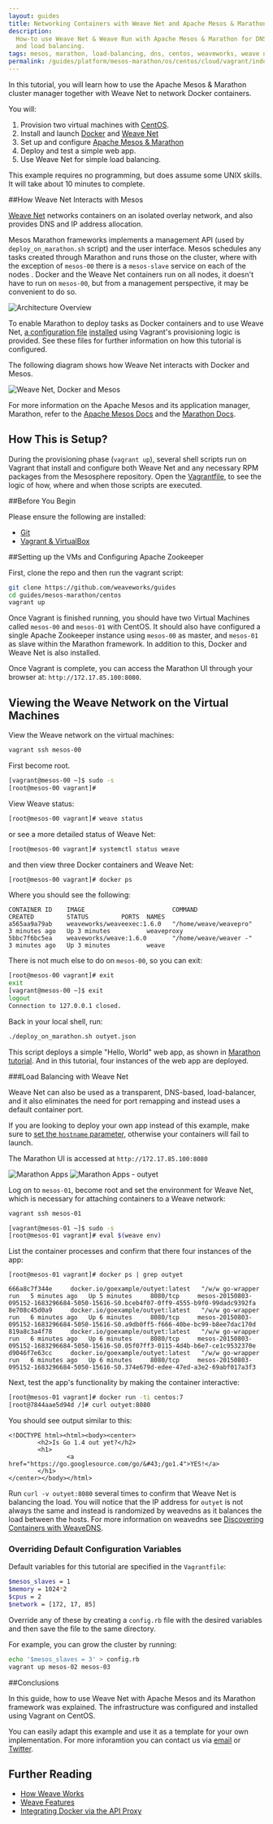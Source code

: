 ```yaml
---
layout: guides
title: Networking Containers with Weave Net and Apache Mesos & Marathon
description:
  How-to use Weave Net & Weave Run with Apache Mesos & Marathon for DNS service discovery
  and load balancing.
tags: mesos, marathon, load-balancing, dns, centos, weaveworks, weave network
permalink: /guides/platform/mesos-marathon/os/centos/cloud/vagrant/index.html
---
```


In this tutorial, you will learn how to use the Apache Mesos & Marathon cluster manager together with Weave Net to network Docker containers.  

You will:

1. Provision two virtual machines with [CentOS](http://centos.org/).
2. Install and launch [Docker](http://docker.com) and [Weave Net](http://weave.works)
3. Set up and configure [Apache Mesos & Marathon](https://mesosphere.github.io/marathon/)
4. Deploy and test a simple web app.
5. Use Weave Net for simple load balancing. 

This example requires no programming, but does assume some UNIX skills. It will take about 10 minutes to complete. 

##How Weave Net Interacts with Mesos  

[Weave Net](/net) networks containers on an isolated overlay network, and also provides DNS and IP address allocation.

Mesos Marathon frameworks implements a management API (used by `deploy_on_marathon.sh` script) and the user interface. Mesos schedules any tasks created through Marathon and runs those on the cluster, where with the exception of `mesos-00` there is a `mesos-slave` service on each of the nodes . Docker and the Weave Net containers run on all nodes, it doesn't have to run on `mesos-00`, but from a management perspective, it may be convenient to do so. 

![Architecture Overview](/guides/images/mesos-marathon/centos/diagram-1.png)

To enable Marathon to deploy tasks as Docker containers and to use Weave Net, [a configuration file](https://github.com/weaveworks/guides/blob/master/mesos-marathon/centos/mesos-slave-containerizers.conf) [installed](https://github.com/weaveworks/guides/blob/0b10b27f0559b8852c12b81b94034823c3816777/mesos-marathon/centos/setup_and_launch_mesos_slave.sh#L7) using Vagrant's provisioning logic is provided.  See these files for further information on how this tutorial is configured.  

The following diagram shows how Weave Net interacts with Docker and Mesos.

![Weave Net, Docker and Mesos](/guides/images/mesos-marathon/centos/diagram-2.png)

For more information on the Apache Mesos and its application manager, Marathon, refer to the [Apache Mesos Docs](http://mesos.apache.org/documentation/latest/) and the [Marathon Docs](https://mesosphere.github.io/marathon/).

## How This is Setup?

During the provisioning phase (`vagrant up`), several shell scripts run on Vagrant that install and configure both Weave Net and any necessary RPM packages from the Mesosphere repository. Open the [Vagrantfile](https://github.com/weaveworks/guides/blob/0b10b27f0559b8852c12b81b94034823c3816777/mesos-marathon/centos/Vagrantfile#L59-L82), to see the logic of how, where and when those scripts are executed.

##Before You Begin

Please ensure the following are installed:

* [Git](http://git-scm.com/downloads)
* [Vagrant & VirtualBox](/guides/about/vagrant.html)

##Setting up the VMs and Configuring Apache Zookeeper

First, clone the repo and then run the vagrant script:

~~~ bash
git clone https://github.com/weaveworks/guides
cd guides/mesos-marathon/centos
vagrant up
~~~

Once Vagrant is finished running, you should have two Virtual Machines called `mesos-00` and `mesos-01` with CentOS. It should also have configured a single Apache Zookeeper instance using `mesos-00` as master, and `mesos-01` as slave within the Marathon framework. In addition to this, Docker and Weave Net is also installed.

Once Vagrant is complete, you can access the Marathon UI through your browser at: `http://172.17.85.100:8080`.

## Viewing the Weave Network on the Virtual Machines

View the Weave network on the virtual machines:

~~~ bash
vagrant ssh mesos-00
~~~

First become root.

~~~ bash
[vagrant@mesos-00 ~]$ sudo -s
[root@mesos-00 vagrant]#
~~~

View Weave status:

~~~ bash
[root@mesos-00 vagrant]# weave status
~~~

or see a more detailed status of Weave Net:

~~~ bash
[root@mesos-00 vagrant]# systemctl status weave
~~~

and then view three Docker containers and Weave Net:

~~~ bash
[root@mesos-00 vagrant]# docker ps
~~~

Where you should see the following:

    CONTAINER ID    IMAGE                        COMMAND                  CREATED         STATUS         PORTS  NAMES
    a565aa9a79ab    weaveworks/weaveexec:1.6.0   "/home/weave/weavepro"   3 minutes ago   Up 3 minutes          weaveproxy
    5bbc7f6bc5ea    weaveworks/weave:1.6.0       "/home/weave/weaver -"   3 minutes ago   Up 3 minutes          weave



There is not much else to do on `mesos-00`, so you can exit:

~~~ bash
[root@mesos-00 vagrant]# exit
exit
[vagrant@mesos-00 ~]$ exit
logout
Connection to 127.0.0.1 closed.
~~~

Back in your local shell, run:

~~~ bash
./deploy_on_marathon.sh outyet.json
~~~

This script deploys a simple "Hello, World" web app, as shown in [Marathon tutorial](http://open.mesosphere.com/intro-course/ex17.html).  And in this tutorial, four instances of the web app are deployed.

###Load Balancing with Weave Net

Weave Net can also be used as a transparent, DNS-based, load-balancer, and it also eliminates the need for port remapping and instead uses a default container port.

<div class="alert alert-warning">
If you are looking to deploy your own app instead of this example, make sure to <a href="https://github.com/weaveworks/guides/blob/0b10b27f0559b8852c12b81b94034823c3816777/mesos-marathon/centos/outyet.json#L12">set the <code>hostname</code> parameter</a>, otherwise your containers will fail to launch.
</div>

The Marathon UI is accessed at `http://172.17.85.100:8080`

![Marathon Apps](/guides/images/mesos-marathon/centos/marathon-1.png)
![Marathon Apps - outyet](/guides/images/mesos-marathon/centos/marathon-2.png)

Log on to `mesos-01`, become root and set the environment for Weave Net, which is necessary for attaching containers to a Weave network:

~~~ bash
vagrant ssh mesos-01

[vagrant@mesos-01 ~]$ sudo -s
[root@mesos-01 vagrant]# eval $(weave env)
~~~

List the container processes and confirm that there four instances of the app:

    [root@mesos-01 vagrant]# docker ps | grep outyet
    
    666a8c7f344e     docker.io/goexample/outyet:latest   "/w/w go-wrapper run   5 minutes ago   Up 5 minutes     8080/tcp     mesos-20150803-095152-1683296684-5050-15616-S0.bceb4f07-0ff9-4555-b9f0-99dadc9392fa
    8e708c45d0a9     docker.io/goexample/outyet:latest   "/w/w go-wrapper run   6 minutes ago   Up 6 minutes     8080/tcp     mesos-20150803-095152-1683296684-5050-15616-S0.a9db0ff5-f666-40be-bc99-b8ee7dac170d
    819a8c3a4f78     docker.io/goexample/outyet:latest   "/w/w go-wrapper run   6 minutes ago   Up 6 minutes     8080/tcp     mesos-20150803-095152-1683296684-5050-15616-S0.05f07ff3-0115-4d4b-b6e7-ce1c9532370e
    d9046f7e63cc     docker.io/goexample/outyet:latest   "/w/w go-wrapper run   6 minutes ago   Up 6 minutes     8080/tcp     mesos-20150803-095152-1683296684-5050-15616-S0.374e679d-edee-47ed-a3e2-69abf017a3f3


Next, test the app's functionality by making the container interactive:

~~~ bash
[root@mesos-01 vagrant]# docker run -ti centos:7
[root@7844aae5d94d /]# curl outyet:8080
~~~

You should see output similar to this:

    <!DOCTYPE html><html><body><center>
            <h2>Is Go 1.4 out yet?</h2>
            <h1>
                    <a href="https://go.googlesource.com/go/&#43;/go1.4">YES!</a>
            </h1>
    </center></body></html>


Run `curl -v outyet:8080` several times to confirm that Weave Net is balancing the load. You will notice that the IP address for `outyet` is not always the same and instead is randomized by weavedns as it balances the load between the hosts. For more information on weavedns see [Discovering Containers with WeaveDNS](/documentation/net-1.5-weavedns).


### Overriding Default Configuration Variables

Default variables for this tutorial are specified in the `Vagrantfile`:

~~~ bash
$mesos_slaves = 1
$memory = 1024*2
$cpus = 2
$network = [172, 17, 85]
~~~


Override any of these by creating a `config.rb` file with the desired variables and then save the file to the same directory.

For example, you can grow the cluster by running:

~~~ bash
echo '$mesos_slaves = 3' > config.rb
vagrant up mesos-02 mesos-03
~~~

##Conclusions

In this guide, how to use Weave Net with Apache Mesos and its Marathon framework was explained. The infrastructure was configured and installed using Vagrant on CentOS.

You can easily adapt this example and use it as a template for your own implementation. For more inforamtion you can contact us via [email](mailto:help@weave.works) or [Twitter](https://twitter.com/weaveworks).

## Further Reading

 * [How Weave Works](/documentation/net-1.5-router-topology)
 * [Weave Features](/documentation/net-1.5-features)
 * [Integrating Docker via the API Proxy](/documentation/net-1.5-weave-docker-api)


